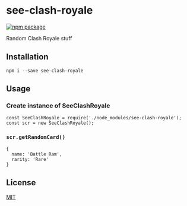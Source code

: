 # see-clash-royale

[![npm package](https://nodei.co/npm/see-clash-royale.png?downloads=true&downloadRank=true&stars=true)](https://nodei.co/npm/see-clash-royale/)

Random Clash Royale stuff

## Installation

```
npm i --save see-clash-royale
```

## Usage

### Create instance of SeeClashRoyale

```
const SeeClashRoyale = require('./node_modules/see-clash-royale');
const scr = new SeeClashRoyale();
```

### `scr.getRandomCard()`

```
{
  name: 'Battle Ram',
  rarity: 'Rare'
}
```

## License

[MIT](/LICENSE)
